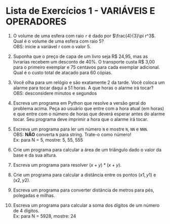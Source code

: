 # Lista de Exercícios 1 - VARIÁVEIS E OPERADORES

1. O volume de uma esfera com raio `r` é dado por $\frac{4}{3}\pi r^3$. Qual é o volume de uma esfera com raio 5? 
<br>OBS: inicie a variável r com o valor 5.

2. Suponha que o preço de capa de um livro seja R$ 24,95, mas as livrarias recebem um desconto de 40%. O transporte custa R$ 3,00 para o primeiro exemplar e 75 centavos para cada exemplar adicional. Qual é o custo total de atacado para 60 cópias.

3. Você olha para um relógio e são exatamente 2 da tarde. Você coloca um alarme para tocar daqui a 51 horas. A que horas o alarme irá tocar? 
<br>OBS: desconsidere minutos e segundos

4. Escreva um programa em Python que resolve a versão geral do problema acima. Peça ao usuário que entre com a hora atual (em horas) e que entre com o número de horas que deverá esperar antes do alarme tocar. Seu programa deve imprimir a hora que o alarme irá tocar.

5. Escreva um programa para ler um número `N` e mostre `N`, `NN` e `NNN`.
<br>OBS: **NÃO** converta `N` para string. Trate-o como número!
<br>Ex: para N = 5, mostre: 5, 55, 555

6. Crie um programa para calcular a área de um triângulo dado o valor da base e da sua altura.

7. Escreva um programa para resolver $(x + y) * (x + y)$.

8. Crie um programa para calcular a distância entre os pontos $(x1, y1)$ e $(x2, y2)$.

9. Escreva um programa para converter distância de metros para pés, polegadas e milhas.

10. Escreva um programa para calcular a soma dos dígitos de um número de 4 dígitos.
<br>Ex: para N = 5928, mostre: 24